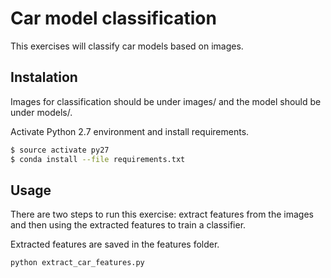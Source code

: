 # Car model classification

This exercises will classify car models based on images.

## Instalation

Images for classification should be under images/ and the model should be under models/.

Activate Python 2.7 environment and install requirements.

```bash
$ source activate py27
$ conda install --file requirements.txt
```

## Usage

There are two steps to run this exercise: extract features from the images and then using the extracted features to train a classifier.

Extracted features are saved in the features folder.

```bash
python extract_car_features.py
```
